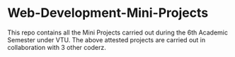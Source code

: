 # Web-Development-Mini-Projects
This repo contains all the Mini Projects carried out during the 6th Academic Semester under VTU.
The above attested projects are carried out in collaboration with 3 other coderz.
